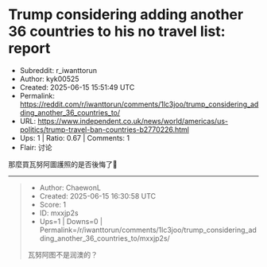 # Trump considering adding another 36 countries to his no travel list: report

- Subreddit: r_iwanttorun
- Author: kyk00525
- Created: 2025-06-15 15:51:49 UTC
- Permalink: https://reddit.com/r/iwanttorun/comments/1lc3joo/trump_considering_adding_another_36_countries_to/
- URL: https://www.independent.co.uk/news/world/americas/us-politics/trump-travel-ban-countries-b2770226.html
- Ups: 1 | Ratio: 0.67 | Comments: 1
- Flair: 讨论


那麼買瓦努阿圖護照的是否後悔了🧐


---

> - Author: ChaewonL
> - Created: 2025-06-15 16:30:58 UTC
> - Score: 1
> - ID: mxxjp2s
> - Ups=1 | Downs=0 | Permalink=/r/iwanttorun/comments/1lc3joo/trump_considering_adding_another_36_countries_to/mxxjp2s/
>
> 瓦努阿图不是润澳的？
